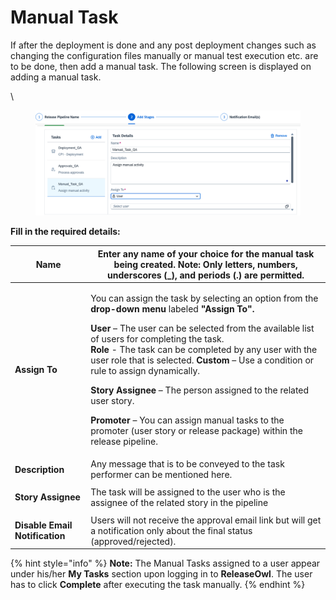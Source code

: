 # Manual Task

If after the deployment is done and any post deployment changes such as changing the configuration files manually or manual test execution etc. are to be done, then add a manual task. The following screen is displayed on adding a manual task.

\


<figure><img src="../../../.gitbook/assets/image (3) (1) (1) (1) (1) (1) (1) (1) (1) (1) (1) (1) (1) (1) (1) (1) (1) (1) (1) (1) (1) (1) (1) (1) (1) (1) (1).png" alt=""><figcaption></figcaption></figure>

**Fill in the required details:**

| **Name**                                   | Enter any name of your choice for the manual task being created. **Note:** Only letters, numbers, underscores (\_), and periods (.) are permitted.                                                                                                                                                                                                                                                                                                                                                                                                                                                                                                                                                                       |
| ------------------------------------------ | ------------------------------------------------------------------------------------------------------------------------------------------------------------------------------------------------------------------------------------------------------------------------------------------------------------------------------------------------------------------------------------------------------------------------------------------------------------------------------------------------------------------------------------------------------------------------------------------------------------------------------------------------------------------------------------------------------------------------ |
| **Assign To**                              | <p>You can assign the task by selecting an option from the <strong>drop-down menu</strong> labeled <strong>"Assign To".</strong> </p><p><strong>User</strong> – The user can be selected from the available list of users for completing the task.<br><strong>Role</strong> - The task can be completed by any user with the user role that is selected.                                                  <strong>Custom</strong> – Use a condition or rule to assign dynamically.</p><p><strong>Story Assignee</strong> – The person assigned to the related user story.</p><p><strong>Promoter</strong> – You can assign manual tasks to the promoter (user story or release package) within the release pipeline.</p> |
| **Description**                            | Any message that is to be conveyed to the task performer can be mentioned here.                                                                                                                                                                                                                                                                                                                                                                                                                                                                                                                                                                                                                                          |
| <p><strong>Story Assignee</strong><br></p> | The task will be assigned to the user who is the assignee of the related story in the pipeline                                                                                                                                                                                                                                                                                                                                                                                                                                                                                                                                                                                                                           |
| **Disable Email Notification**             | Users will not receive the approval email link but will get a notification only about the final status (approved/rejected).                                                                                                                                                                                                                                                                                                                                                                                                                                                                                                                                                                                              |

{% hint style="info" %}
**Note:** The Manual Tasks assigned to a user appear under his/her **My Tasks** section upon logging in to **ReleaseOwl**. The user has to click **Complete** after executing the task manually.
{% endhint %}
